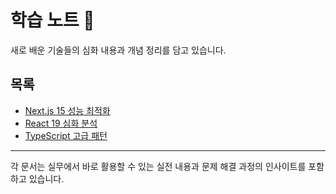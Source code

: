# 학습 노트 📖

새로 배운 기술들의 심화 내용과 개념 정리를 담고 있습니다.

## 목록

- [Next.js 15 성능 최적화](./nextjs-15-performance-optimization.md)
- [React 19 심화 분석](./react-19-comprehensive-guide.md)  
- [TypeScript 고급 패턴](./typescript-advanced-patterns.md)

---

각 문서는 실무에서 바로 활용할 수 있는 실전 내용과 문제 해결 과정의 인사이트를 포함하고 있습니다.